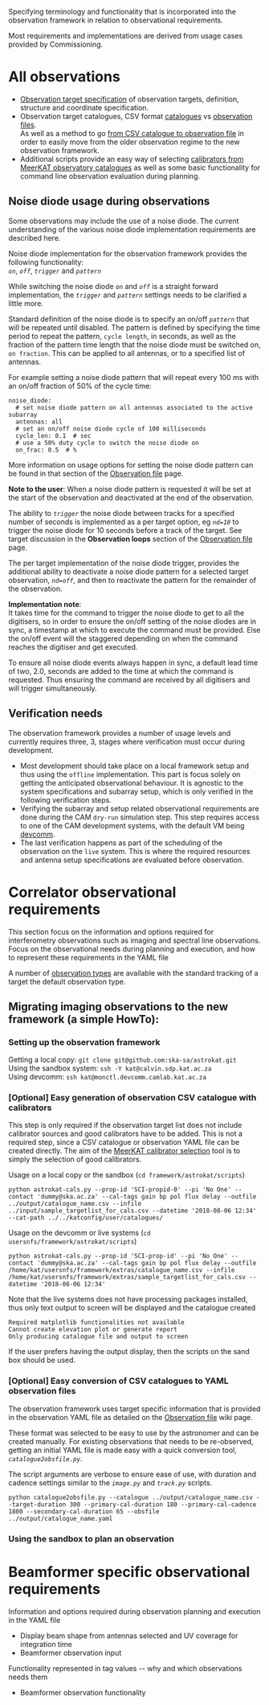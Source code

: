 Specifying terminology and functionality that is incorporated into the observation framework in relation to observational requirements.

Most requirements and implementations are derived from usage cases provided by Commissioning.

# All observations
* [Observation target specification](https://github.com/ska-sa/astrokat/wiki/Observation-target-specification) of observation targets, definition, structure and coordinate specification.   
* Observation target catalogues, CSV format [catalogues](https://github.com/ska-sa/astrokat/wiki/Observation-catalogues) vs [observation files](https://github.com/ska-sa/astrokat/wiki/Observation-file).   
As well as a method to go [from CSV catalogue to observation file](https://github.com/ska-sa/astrokat/wiki/Catalogues-to-observation-files) in order to easily move from the older observation regime to the new observation framework.
* Additional scripts provide an easy way of selecting [calibrators from MeerKAT observatory catalogues](https://github.com/ska-sa/astrokat/wiki/MeerKAT-calibrator-selection) as well as some basic functionality for command line observation evaluation during planning.


## Noise diode usage during observations
Some observations may include the use of a noise diode. The current understanding of the various noise diode implementation requirements are described here.

Noise diode implementation for the observation framework provides the following functionality:   
_`on`_, _`off`_, _`trigger`_ and _`pattern`_

While switching the noise diode _`on`_ and _`off`_ is a straight forward implementation, the _`trigger`_ and _`pattern`_ settings needs to be clarified a little more.

Standard definition of the noise diode is to specify an on/off _`pattern`_ that will be repeated until disabled. The pattern is defined by specifying the time period to repeat the pattern, `cycle length`, in seconds, as well as the fraction of the pattern time length that the noise diode must be switched on, `on fraction`. This can be applied to all antennas, or to a specified list of antennas.

For example setting a noise diode pattern that will repeat every 100 ms with an on/off fraction of 50% of the cycle time:
```
noise_diode:
  # set noise diode pattern on all antennas associated to the active subarray
  antennas: all
  # set an on/off noise diode cycle of 100 milliseconds
  cycle_len: 0.1  # sec
  # use a 50% duty cycle to switch the noise diode on
  on_frac: 0.5  # %
```
More information on usage options for setting the noise diode pattern can be found in that section of the [Observation file](https://github.com/ska-sa/astrokat/wiki/Observation-file) page.

**Note to the user**:
When a noise diode pattern is requested it will be set at the start of the observation and deactivated at the end of the observation.

The ability to _`trigger`_ the noise diode between tracks for a specified number of seconds is implemented as a per target option, eg _`nd=10`_ to trigger the noise diode for 10 seconds before a track of the target.
See target discussion in the **Observation loops** section of the [Observation file](https://github.com/ska-sa/astrokat/wiki/Observation-file) page.

The per target implementation of the noise diode trigger, provides the additional ability to deactivate a noise diode pattern for a selected target observation, _`nd=off`_, and then to reactivate the pattern for the remainder of the observation.

**Implementation note**:   
It takes time for the command to trigger the noise diode to get to all the digitisers, so in order to ensure the on/off setting of the noise diodes are in sync, a timestamp at which to execute the command must be provided. Else the on/off event will the staggered depending on when the command reaches the digitiser and get executed.

To ensure all noise diode events always happen in sync, a default lead time of two, 2.0, seconds are added to the time at which the command is requested. Thus ensuring the command are received by all digitisers and will trigger simultaneously.

## Verification needs
The observation framework provides a number of usage levels and currently requires three, 3, stages where verification must occur during development.
* Most development should take place on a local framework setup and thus using the `offline` implementation. This part is focus solely on getting the anticipated observational behaviour. It is agnostic to the system specifications and subarray setup, which is only verified in the following verification steps.
* Verifying the subarray and setup related observational requirements are done during the CAM `dry-run` simulation step. This step requires access to one of the CAM development systems, with the default VM being [devcomm](http://monctl.devcomm.camlab.kat.ac.za/katgui/home).
* The last verification happens as part of the scheduling of the observation on the `live` system. This is where the required resources and antenna setup specifications are evaluated before observation.


# Correlator observational requirements
This section focus on the information and options required for interferometry observations such as imaging and spectral line observations. Focus on the observational needs during planning and execution, and how to represent these requirements in the YAML file

A number of [observation types](https://github.com/ska-sa/astrokat/wiki/Types-of-target-observations) are available with the standard tracking of a target the default observation type.


## Migrating imaging observations to the new framework (a simple HowTo):


### Setting up the observation framework   
Getting a local copy: `git clone git@github.com:ska-sa/astrokat.git`   
Using the sandbox system: `ssh -Y kat@calvin.sdp.kat.ac.za`   
Using devcomm: `ssh kat@monctl.devcomm.camlab.kat.ac.za`

### [Optional] Easy generation of observation CSV catalogue with calibrators   
This step is only required if the observation target list does not include calibrator sources and good calibrators have to be added.
This is not a required step, since a CSV catalogue or observation YAML file can be created directly.
The aim of the [MeerKAT calibrator selection](https://github.com/ska-sa/astrokat/wiki/MeerKAT-calibrator-selection) tool is to simply the selection of good calibrators.

Usage on a local copy or the sandbox (`cd framework/astrokat/scripts`)
```
python astrokat-cals.py --prop-id 'SCI-propid-0' --pi 'No One' --contact 'dummy@ska.ac.za' --cal-tags gain bp pol flux delay --outfile ../output/catalogue_name.csv --infile ../input/sample_targetlist_for_cals.csv --datetime '2018-08-06 12:34' --cat-path ../../katconfig/user/catalogues/
```

Usage on the devcomm or live systems (`cd usersnfs/framework/astrokat/scripts`)
```
python astrokat-cals.py --prop-id 'SCI-prop-id' --pi 'No One' --contact 'dummy@ska.ac.za' --cal-tags gain bp pol flux delay --outfile /home/kat/usersnfs/framework/extras/catalogue_name.csv --infile /home/kat/usersnfs/framework/extras/sample_targetlist_for_cals.csv --datetime '2018-08-06 12:34'
```

Note that the live systems does not have processing packages installed, thus only text output to screen will be displayed and the catalogue created
```
Required matplotlib functionalities not available
Cannot create elevation plot or generate report
Only producing catalogue file and output to screen
```
If the user prefers having the output display, then the scripts on the sand box should be used.


### [Optional] Easy conversion of CSV catalogues to YAML observation files
The observation framework uses target specific information that is provided in the observation YAML file as detailed on the [Observation file](https://github.com/ska-sa/astrokat/wiki/Observation-file) wiki page.   

These format was selected to be easy to use by the astronomer and can be created manually. For existing observations that needs to be re-observed, getting an initial YAML file is made easy with a quick conversion tool, _`catalogue2obsfile.py`_.

The script arguments are verbose to ensure ease of use, with duration and cadence settings similar to the _`image.py`_ and _`track.py`_ scripts.
```
python catalogue2obsfile.py --catalogue ../output/catalogue_name.csv --target-duration 300 --primary-cal-duration 180 --primary-cal-cadence 1800 --secondary-cal-duration 65 --obsfile ../output/catalogue_name.yaml
```

### Using the sandbox to plan an observation



# Beamformer specific observational requirements
Information and options required during observation planning and execution in the YAML file
* Display beam shape from antennas selected and UV coverage for integration time
* Beamformer observation input

Functionality represented in tag values -- why and which observations needs them
* Beamformer observation functionality

